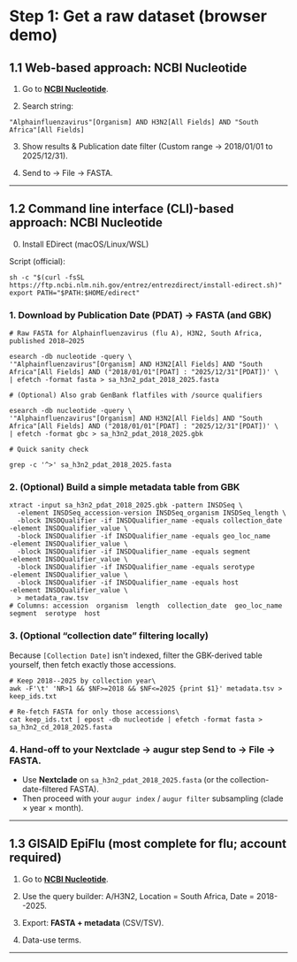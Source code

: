 # Step 1: Get a raw dataset (browser demo)

## 1.1 Web-based approach: NCBI Nucleotide

1.  Go to **[NCBI Nucleotide](https://www.ncbi.nlm.nih.gov/nuccore)**.

2.  Search string:

```
"Alphainfluenzavirus"[Organism] AND H3N2[All Fields] AND "South Africa"[All Fields]
```

3.  Show results & Publication date filter (Custom range → 2018/01/01 to 2025/12/31).

4.  Send to → File → FASTA.

* * * * *

## 1.2 Command line interface (CLI)-based approach: NCBI Nucleotide

0. Install EDirect (macOS/Linux/WSL)

Script (official):

```
sh -c "$(curl -fsSL https://ftp.ncbi.nlm.nih.gov/entrez/entrezdirect/install-edirect.sh)"
export PATH="$PATH:$HOME/edirect"
```

### 1. Download by Publication Date (PDAT) → FASTA (and GBK)

```
# Raw FASTA for Alphainfluenzavirus (flu A), H3N2, South Africa, published 2018–2025

esearch -db nucleotide -query \
'"Alphainfluenzavirus"[Organism] AND H3N2[All Fields] AND "South Africa"[All Fields] AND ("2018/01/01"[PDAT] : "2025/12/31"[PDAT])' \
| efetch -format fasta > sa_h3n2_pdat_2018_2025.fasta

# (Optional) Also grab GenBank flatfiles with /source qualifiers

esearch -db nucleotide -query \
'"Alphainfluenzavirus"[Organism] AND H3N2[All Fields] AND "South Africa"[All Fields] AND ("2018/01/01"[PDAT] : "2025/12/31"[PDAT])' \
| efetch -format gbc > sa_h3n2_pdat_2018_2025.gbk

# Quick sanity check

grep -c '^>' sa_h3n2_pdat_2018_2025.fasta
```

### 2. (Optional) Build a simple metadata table from GBK

```
xtract -input sa_h3n2_pdat_2018_2025.gbk -pattern INSDSeq \
  -element INSDSeq_accession-version INSDSeq_organism INSDSeq_length \
  -block INSDQualifier -if INSDQualifier_name -equals collection_date -element INSDQualifier_value \
  -block INSDQualifier -if INSDQualifier_name -equals geo_loc_name     -element INSDQualifier_value \
  -block INSDQualifier -if INSDQualifier_name -equals segment          -element INSDQualifier_value \
  -block INSDQualifier -if INSDQualifier_name -equals serotype         -element INSDQualifier_value \
  -block INSDQualifier -if INSDQualifier_name -equals host             -element INSDQualifier_value \
  > metadata_raw.tsv
# Columns: accession  organism  length  collection_date  geo_loc_name  segment  serotype  host
```

### 3. (Optional “collection date” filtering locally)

Because `[Collection Date]` isn't indexed, filter the GBK-derived table yourself, then fetch exactly those accessions.

```
# Keep 2018--2025 by collection year\
awk -F'\t' 'NR>1 && $NF>=2018 && $NF<=2025 {print $1}' metadata.tsv > keep_ids.txt

# Re-fetch FASTA for only those accessions\
cat keep_ids.txt | epost -db nucleotide | efetch -format fasta > sa_h3n2_cd_2018_2025.fasta
```

### 4. Hand-off to your Nextclade → augur step Send to → File → FASTA.

-   Use **Nextclade** on `sa_h3n2_pdat_2018_2025.fasta` (or the collection-date-filtered FASTA).
-   Then proceed with your `augur index` / `augur filter` subsampling (clade × year × month).


* * * * *

## 1.3 GISAID EpiFlu (most complete for flu; account required)

1.  Go to **[NCBI Nucleotide](https://www.ncbi.nlm.nih.gov/nuccore)**.

2.  Use the query builder: A/H3N2, Location = South Africa, Date = 2018--2025.

3.  Export: **FASTA + metadata** (CSV/TSV).

4.  Data-use terms.


* * * * *
